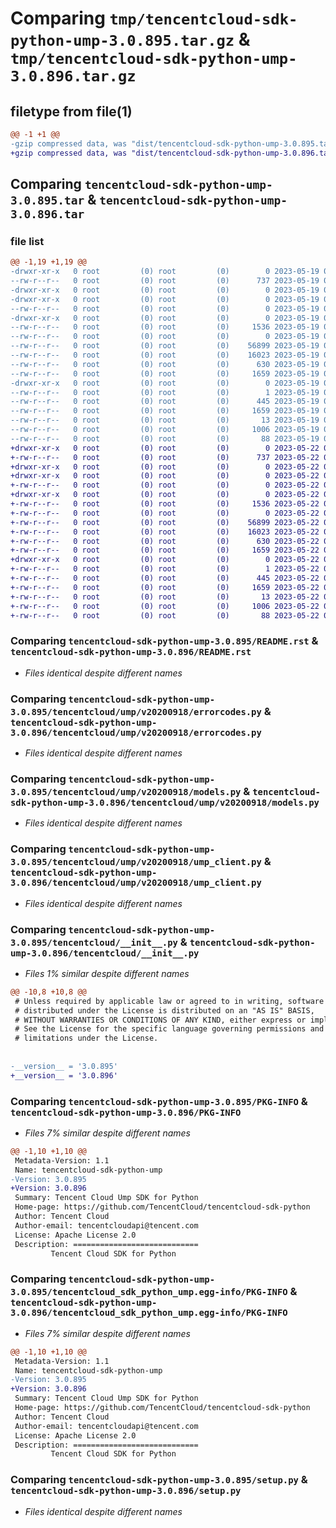 # Comparing `tmp/tencentcloud-sdk-python-ump-3.0.895.tar.gz` & `tmp/tencentcloud-sdk-python-ump-3.0.896.tar.gz`

## filetype from file(1)

```diff
@@ -1 +1 @@
-gzip compressed data, was "dist/tencentcloud-sdk-python-ump-3.0.895.tar", last modified: Fri May 19 03:04:52 2023, max compression
+gzip compressed data, was "dist/tencentcloud-sdk-python-ump-3.0.896.tar", last modified: Mon May 22 00:36:51 2023, max compression
```

## Comparing `tencentcloud-sdk-python-ump-3.0.895.tar` & `tencentcloud-sdk-python-ump-3.0.896.tar`

### file list

```diff
@@ -1,19 +1,19 @@
-drwxr-xr-x   0 root         (0) root         (0)        0 2023-05-19 03:04:52.000000 tencentcloud-sdk-python-ump-3.0.895/
--rw-r--r--   0 root         (0) root         (0)      737 2023-05-19 03:04:51.000000 tencentcloud-sdk-python-ump-3.0.895/README.rst
-drwxr-xr-x   0 root         (0) root         (0)        0 2023-05-19 03:04:52.000000 tencentcloud-sdk-python-ump-3.0.895/tencentcloud/
-drwxr-xr-x   0 root         (0) root         (0)        0 2023-05-19 03:04:52.000000 tencentcloud-sdk-python-ump-3.0.895/tencentcloud/ump/
--rw-r--r--   0 root         (0) root         (0)        0 2023-05-19 03:04:51.000000 tencentcloud-sdk-python-ump-3.0.895/tencentcloud/ump/__init__.py
-drwxr-xr-x   0 root         (0) root         (0)        0 2023-05-19 03:04:52.000000 tencentcloud-sdk-python-ump-3.0.895/tencentcloud/ump/v20200918/
--rw-r--r--   0 root         (0) root         (0)     1536 2023-05-19 03:04:51.000000 tencentcloud-sdk-python-ump-3.0.895/tencentcloud/ump/v20200918/errorcodes.py
--rw-r--r--   0 root         (0) root         (0)        0 2023-05-19 03:04:51.000000 tencentcloud-sdk-python-ump-3.0.895/tencentcloud/ump/v20200918/__init__.py
--rw-r--r--   0 root         (0) root         (0)    56899 2023-05-19 03:04:51.000000 tencentcloud-sdk-python-ump-3.0.895/tencentcloud/ump/v20200918/models.py
--rw-r--r--   0 root         (0) root         (0)    16023 2023-05-19 03:04:51.000000 tencentcloud-sdk-python-ump-3.0.895/tencentcloud/ump/v20200918/ump_client.py
--rw-r--r--   0 root         (0) root         (0)      630 2023-05-19 03:04:51.000000 tencentcloud-sdk-python-ump-3.0.895/tencentcloud/__init__.py
--rw-r--r--   0 root         (0) root         (0)     1659 2023-05-19 03:04:52.000000 tencentcloud-sdk-python-ump-3.0.895/PKG-INFO
-drwxr-xr-x   0 root         (0) root         (0)        0 2023-05-19 03:04:52.000000 tencentcloud-sdk-python-ump-3.0.895/tencentcloud_sdk_python_ump.egg-info/
--rw-r--r--   0 root         (0) root         (0)        1 2023-05-19 03:04:52.000000 tencentcloud-sdk-python-ump-3.0.895/tencentcloud_sdk_python_ump.egg-info/dependency_links.txt
--rw-r--r--   0 root         (0) root         (0)      445 2023-05-19 03:04:52.000000 tencentcloud-sdk-python-ump-3.0.895/tencentcloud_sdk_python_ump.egg-info/SOURCES.txt
--rw-r--r--   0 root         (0) root         (0)     1659 2023-05-19 03:04:52.000000 tencentcloud-sdk-python-ump-3.0.895/tencentcloud_sdk_python_ump.egg-info/PKG-INFO
--rw-r--r--   0 root         (0) root         (0)       13 2023-05-19 03:04:52.000000 tencentcloud-sdk-python-ump-3.0.895/tencentcloud_sdk_python_ump.egg-info/top_level.txt
--rw-r--r--   0 root         (0) root         (0)     1006 2023-05-19 03:04:51.000000 tencentcloud-sdk-python-ump-3.0.895/setup.py
--rw-r--r--   0 root         (0) root         (0)       88 2023-05-19 03:04:52.000000 tencentcloud-sdk-python-ump-3.0.895/setup.cfg
+drwxr-xr-x   0 root         (0) root         (0)        0 2023-05-22 00:36:51.000000 tencentcloud-sdk-python-ump-3.0.896/
+-rw-r--r--   0 root         (0) root         (0)      737 2023-05-22 00:36:51.000000 tencentcloud-sdk-python-ump-3.0.896/README.rst
+drwxr-xr-x   0 root         (0) root         (0)        0 2023-05-22 00:36:51.000000 tencentcloud-sdk-python-ump-3.0.896/tencentcloud/
+drwxr-xr-x   0 root         (0) root         (0)        0 2023-05-22 00:36:51.000000 tencentcloud-sdk-python-ump-3.0.896/tencentcloud/ump/
+-rw-r--r--   0 root         (0) root         (0)        0 2023-05-22 00:36:51.000000 tencentcloud-sdk-python-ump-3.0.896/tencentcloud/ump/__init__.py
+drwxr-xr-x   0 root         (0) root         (0)        0 2023-05-22 00:36:51.000000 tencentcloud-sdk-python-ump-3.0.896/tencentcloud/ump/v20200918/
+-rw-r--r--   0 root         (0) root         (0)     1536 2023-05-22 00:36:51.000000 tencentcloud-sdk-python-ump-3.0.896/tencentcloud/ump/v20200918/errorcodes.py
+-rw-r--r--   0 root         (0) root         (0)        0 2023-05-22 00:36:51.000000 tencentcloud-sdk-python-ump-3.0.896/tencentcloud/ump/v20200918/__init__.py
+-rw-r--r--   0 root         (0) root         (0)    56899 2023-05-22 00:36:51.000000 tencentcloud-sdk-python-ump-3.0.896/tencentcloud/ump/v20200918/models.py
+-rw-r--r--   0 root         (0) root         (0)    16023 2023-05-22 00:36:51.000000 tencentcloud-sdk-python-ump-3.0.896/tencentcloud/ump/v20200918/ump_client.py
+-rw-r--r--   0 root         (0) root         (0)      630 2023-05-22 00:36:51.000000 tencentcloud-sdk-python-ump-3.0.896/tencentcloud/__init__.py
+-rw-r--r--   0 root         (0) root         (0)     1659 2023-05-22 00:36:51.000000 tencentcloud-sdk-python-ump-3.0.896/PKG-INFO
+drwxr-xr-x   0 root         (0) root         (0)        0 2023-05-22 00:36:51.000000 tencentcloud-sdk-python-ump-3.0.896/tencentcloud_sdk_python_ump.egg-info/
+-rw-r--r--   0 root         (0) root         (0)        1 2023-05-22 00:36:51.000000 tencentcloud-sdk-python-ump-3.0.896/tencentcloud_sdk_python_ump.egg-info/dependency_links.txt
+-rw-r--r--   0 root         (0) root         (0)      445 2023-05-22 00:36:51.000000 tencentcloud-sdk-python-ump-3.0.896/tencentcloud_sdk_python_ump.egg-info/SOURCES.txt
+-rw-r--r--   0 root         (0) root         (0)     1659 2023-05-22 00:36:51.000000 tencentcloud-sdk-python-ump-3.0.896/tencentcloud_sdk_python_ump.egg-info/PKG-INFO
+-rw-r--r--   0 root         (0) root         (0)       13 2023-05-22 00:36:51.000000 tencentcloud-sdk-python-ump-3.0.896/tencentcloud_sdk_python_ump.egg-info/top_level.txt
+-rw-r--r--   0 root         (0) root         (0)     1006 2023-05-22 00:36:51.000000 tencentcloud-sdk-python-ump-3.0.896/setup.py
+-rw-r--r--   0 root         (0) root         (0)       88 2023-05-22 00:36:51.000000 tencentcloud-sdk-python-ump-3.0.896/setup.cfg
```

### Comparing `tencentcloud-sdk-python-ump-3.0.895/README.rst` & `tencentcloud-sdk-python-ump-3.0.896/README.rst`

 * *Files identical despite different names*

### Comparing `tencentcloud-sdk-python-ump-3.0.895/tencentcloud/ump/v20200918/errorcodes.py` & `tencentcloud-sdk-python-ump-3.0.896/tencentcloud/ump/v20200918/errorcodes.py`

 * *Files identical despite different names*

### Comparing `tencentcloud-sdk-python-ump-3.0.895/tencentcloud/ump/v20200918/models.py` & `tencentcloud-sdk-python-ump-3.0.896/tencentcloud/ump/v20200918/models.py`

 * *Files identical despite different names*

### Comparing `tencentcloud-sdk-python-ump-3.0.895/tencentcloud/ump/v20200918/ump_client.py` & `tencentcloud-sdk-python-ump-3.0.896/tencentcloud/ump/v20200918/ump_client.py`

 * *Files identical despite different names*

### Comparing `tencentcloud-sdk-python-ump-3.0.895/tencentcloud/__init__.py` & `tencentcloud-sdk-python-ump-3.0.896/tencentcloud/__init__.py`

 * *Files 1% similar despite different names*

```diff
@@ -10,8 +10,8 @@
 # Unless required by applicable law or agreed to in writing, software
 # distributed under the License is distributed on an "AS IS" BASIS,
 # WITHOUT WARRANTIES OR CONDITIONS OF ANY KIND, either express or implied.
 # See the License for the specific language governing permissions and
 # limitations under the License.
 
 
-__version__ = '3.0.895'
+__version__ = '3.0.896'
```

### Comparing `tencentcloud-sdk-python-ump-3.0.895/PKG-INFO` & `tencentcloud-sdk-python-ump-3.0.896/PKG-INFO`

 * *Files 7% similar despite different names*

```diff
@@ -1,10 +1,10 @@
 Metadata-Version: 1.1
 Name: tencentcloud-sdk-python-ump
-Version: 3.0.895
+Version: 3.0.896
 Summary: Tencent Cloud Ump SDK for Python
 Home-page: https://github.com/TencentCloud/tencentcloud-sdk-python
 Author: Tencent Cloud
 Author-email: tencentcloudapi@tencent.com
 License: Apache License 2.0
 Description: ============================
         Tencent Cloud SDK for Python
```

### Comparing `tencentcloud-sdk-python-ump-3.0.895/tencentcloud_sdk_python_ump.egg-info/PKG-INFO` & `tencentcloud-sdk-python-ump-3.0.896/tencentcloud_sdk_python_ump.egg-info/PKG-INFO`

 * *Files 7% similar despite different names*

```diff
@@ -1,10 +1,10 @@
 Metadata-Version: 1.1
 Name: tencentcloud-sdk-python-ump
-Version: 3.0.895
+Version: 3.0.896
 Summary: Tencent Cloud Ump SDK for Python
 Home-page: https://github.com/TencentCloud/tencentcloud-sdk-python
 Author: Tencent Cloud
 Author-email: tencentcloudapi@tencent.com
 License: Apache License 2.0
 Description: ============================
         Tencent Cloud SDK for Python
```

### Comparing `tencentcloud-sdk-python-ump-3.0.895/setup.py` & `tencentcloud-sdk-python-ump-3.0.896/setup.py`

 * *Files identical despite different names*

